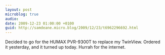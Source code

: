```yaml
---
layout: post
microblog: true
audio: 
date: 2009-12-23 01:00:00 +0100
guid: http://samdeane.micro.blog/2009/12/23/t6962296692.html
---
```

Decided to go for the HUMAX PVR-9300T to replace my TwinView. Ordered it yesterday, and it turned up today. Hurrah for the internet.
